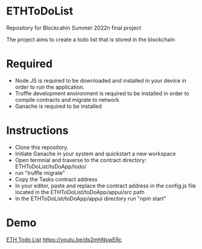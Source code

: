 # ETHToDoList

Repository for Blockcahin Summer 2022n final project

The project aims to create a todo list that is stored in the blockchain 

# Required 
* Node JS is required to be downloaded and installed in your device in order to run the application.
* Truffle development environment is required to be installed in order to compile contracts and migrate to network
* Ganache is required to be installed 

# Instructions 
* Clone this repository.
* Initiate Ganache in your system and quickstart a new workspace 
* Open termnial and traverse to the contract directory: ETHToDoList/toDoApp/todo/
* run "truffle migrate" 
* Copy the Tasks contract address
* In your editor, paste and replace the contract address in the config.js file located in the ETHToDoList/toDoApp/appui/src path 
* In the ETHToDoList/toDoApp/appui directory run "npm start"

# Demo
[ETH Todo List](https://www.youtube.com/watch?v=ds2mhNswERc)
https://youtu.be/ds2mhNswERc


